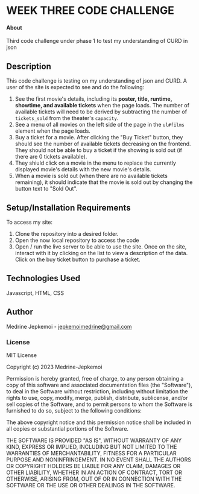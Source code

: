 # WEEK THREE CODE CHALLENGE

#### About

Third code challenge under phase 1 to test my understanding of CURD in json

## Description

This code challenge is testing on my understanding of json and CURD. A user of the site is expected to see and do the following:

1. See the first movie's details, including its **poster, title, runtime, showtime, and available tickets** when the page loads. The number of available tickets will need to be derived by subtracting the number of `tickets_sold` from the theater's `capacity`.
2. See a menu of all movies on the left side of the page in the `ul#films` element when the page loads.
3. Buy a ticket for a movie. After clicking the "Buy Ticket" button, they should see the number of available tickets decreasing on the frontend. They should not be able to buy a ticket if the showing is sold out (if there are 0 tickets available).
4. They shiuld click on a movie in the menu to replace the currently displayed movie's details with the new movie's details.
5. When a movie is sold out (when there are no available tickets remaining), it should indicate that the movie is sold out by changing the button text to "Sold Out".

## Setup/Installation Requirements

To access my site:

1. Clone the repository into a desired folder.
2. Open the now local repository to access the code
3. Open / run the live server to be able to use the site. Once on the site, interact with it by clicking on the list to view a description of the data. Click on the buy ticket button to purchase a ticket.

## Technologies Used

Javascript, HTML, CSS

## Author

Medrine Jepkemoi - jepkemoimedrine@gmail.com

### License

MIT License

Copyright (c) 2023 Medrine-Jepkemoi

Permission is hereby granted, free of charge, to any person obtaining a copy
of this software and associated documentation files (the "Software"), to deal
in the Software without restriction, including without limitation the rights
to use, copy, modify, merge, publish, distribute, sublicense, and/or sell
copies of the Software, and to permit persons to whom the Software is
furnished to do so, subject to the following conditions:

The above copyright notice and this permission notice shall be included in all
copies or substantial portions of the Software.

THE SOFTWARE IS PROVIDED "AS IS", WITHOUT WARRANTY OF ANY KIND, EXPRESS OR
IMPLIED, INCLUDING BUT NOT LIMITED TO THE WARRANTIES OF MERCHANTABILITY,
FITNESS FOR A PARTICULAR PURPOSE AND NONINFRINGEMENT. IN NO EVENT SHALL THE
AUTHORS OR COPYRIGHT HOLDERS BE LIABLE FOR ANY CLAIM, DAMAGES OR OTHER
LIABILITY, WHETHER IN AN ACTION OF CONTRACT, TORT OR OTHERWISE, ARISING FROM,
OUT OF OR IN CONNECTION WITH THE SOFTWARE OR THE USE OR OTHER DEALINGS IN THE
SOFTWARE.
